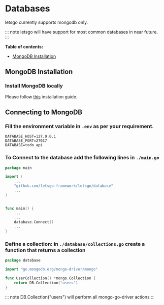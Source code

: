 # Databases

letsgo currently supports mongodb only. 

::: note
 letsgo will have support for most common databases in near future. 
:::

**Table of contents:**

- [MongoDB Installation](#mongodb-installation)

## MongoDB Installation

### Install MongoDB locally

Please follow [this](https://docs.mongodb.com/manual/installation/) installation guide.

## Connecting to MongoDB

### Fill the environment variable in `.env` as per your requirement.
```env
DATABASE_HOST=127.0.0.1
DATABASE_PORT=27017
DATABASE=todo_api
```

### To Connect to the database add the following lines in `./main.go`

```go
package main

import (
	...
	"github.com/letsgo-framework/letsgo/database"
    ...
)


func main() {
    ...
    ...
	database.Connect()
    ...
}
```

### Define a collection: in `./database/collections.go` create a function that returns a collection
```go
package database

import "go.mongodb.org/mongo-driver/mongo"

func UserCollection() *mongo.Collection {
	return DB.Collection("users")
}
```
::: note
DB.Collection("users") will perform all mongo-go-driver actions
:::




